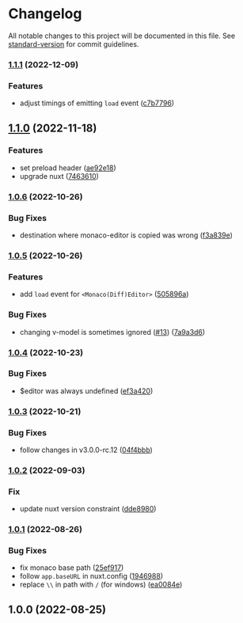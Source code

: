 # Changelog

All notable changes to this project will be documented in this file. See [standard-version](https://github.com/conventional-changelog/standard-version) for commit guidelines.

### [1.1.1](https://github.com/e-chan1007/nuxt-monaco-editor/compare/v1.1.0...v1.1.1) (2022-12-09)


### Features

* adjust timings of emitting `load` event ([c7b7796](https://github.com/e-chan1007/nuxt-monaco-editor/commit/c7b7796ec88be107a1d13a0a6c48473b4e858ebf))

## [1.1.0](https://github.com/e-chan1007/nuxt-monaco-editor/compare/v1.0.6...v1.1.0) (2022-11-18)


### Features

* set preload header ([ae92e18](https://github.com/e-chan1007/nuxt-monaco-editor/commit/ae92e18ef5fbd77114b6350526ad29313047c81e))
* upgrade nuxt ([7463610](https://github.com/e-chan1007/nuxt-monaco-editor/commit/7463610724557fdffeae450a359160c3ef26ef0c))

### [1.0.6](https://github.com/e-chan1007/nuxt-monaco-editor/compare/v1.0.5...v1.0.6) (2022-10-26)


### Bug Fixes

* destination where monaco-editor is copied was wrong ([f3a839e](https://github.com/e-chan1007/nuxt-monaco-editor/commit/f3a839eab2a6602aa582d772e7a54d8573237f81))

### [1.0.5](https://github.com/e-chan1007/nuxt-monaco-editor/compare/v1.0.4...v1.0.5) (2022-10-26)


### Features

* add `load` event for `<Monaco(Diff)Editor>` ([505896a](https://github.com/e-chan1007/nuxt-monaco-editor/commit/505896a35ee8b4a88874b32d8e702e87b67ef754))


### Bug Fixes

* changing v-model is sometimes ignored ([#13](https://github.com/e-chan1007/nuxt-monaco-editor/issues/13)) ([7a9a3d6](https://github.com/e-chan1007/nuxt-monaco-editor/commit/7a9a3d6e6305ec3ce1a2e9ed0fe317a7211781e3))

### [1.0.4](https://github.com/e-chan1007/nuxt-monaco-editor/compare/v1.0.3...v1.0.4) (2022-10-23)


### Bug Fixes

* $editor was always undefined ([ef3a420](https://github.com/e-chan1007/nuxt-monaco-editor/commit/ef3a420d805498e2b47f8b727b5d3b4ca1cb5eaf))

### [1.0.3](https://github.com/e-chan1007/nuxt-monaco-editor/compare/v1.0.2...v1.0.3) (2022-10-21)


### Bug Fixes

* follow changes in v3.0.0-rc.12 ([04f4bbb](https://github.com/e-chan1007/nuxt-monaco-editor/commit/04f4bbb4fbee89940108f2c54c03561f065ff9ad))

### [1.0.2](https://github.com/e-chan1007/nuxt-monaco-editor/compare/v1.0.1...v1.0.2) (2022-09-03)


### Fix

* update nuxt version constraint ([dde8980](https://github.com/e-chan1007/nuxt-monaco-editor/commit/dde898012a3313040121fac136f24d43f14e4f94))

### [1.0.1](https://github.com/e-chan1007/nuxt-monaco-editor/compare/v1.0.0...v1.0.1) (2022-08-26)


### Bug Fixes

* fix monaco base path ([25ef917](https://github.com/e-chan1007/nuxt-monaco-editor/commit/25ef91748507fc88bdf3710a372b96f4c5076da1))
* follow `app.baseURL` in nuxt.config ([1946988](https://github.com/e-chan1007/nuxt-monaco-editor/commit/1946988a839d036df2cac17e94877c561109cc97))
* replace `\\` in path with `/` (for windows) ([ea0084e](https://github.com/e-chan1007/nuxt-monaco-editor/commit/ea0084e03a83b1f9e73c51ef979bc77e8f645c43))

## 1.0.0 (2022-08-25)
